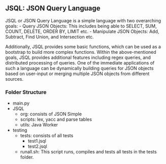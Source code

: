 ## JSQL: JSON Query Language ##

JSQL or JSON Query Language is a simple language with two overarching goals:
	- Query JSON Objects: This includes being able to SELECT, SUM, COUNT, DELETE, ORDER BY, LIMIT etc. 
	- Manipulate JSON Objects: Add, Subtract, Find Union, and Intersection etc. 

Additionally, JSQL provides some basic functions, which can be used as a bootstrap to build more complex functions. Within the above-mentioned goals, JSQL provides additional features including regex queries, and distributed processing of queries.   One of the immediate applications of such a language can be dynamically building queries for JSON objects based on user-input or merging multiple JSON objects from different sources.

### Folder Structure ###
- main.py
- JSQL
	- org: consists of JSON Simple
	- scripts: lex, yacc and parse tables
	- utils: Java Worker
- testing
	- tests: consists of all tests
		- test1.jsql
		- test2.jsql
	- runall.sh: This script runs, compiles and tests all tests in the tests folder.
	


